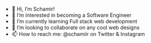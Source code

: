 - 👋 Hi, I’m Schamir! 
- 👀 I’m interested in becoming a Software Engineer
- 🌱 I’m currently learning Full stack web development
- 💞️ I’m looking to collaborate on any cool web designs
- 📫 How to reach me: @schamiir on Twitter & Instagram

<!---
schamiir/schamiir is a ✨ special ✨ repository because its `README.md` (this file) appears on your GitHub profile.
You can click the Preview link to take a look at your changes.
--->
